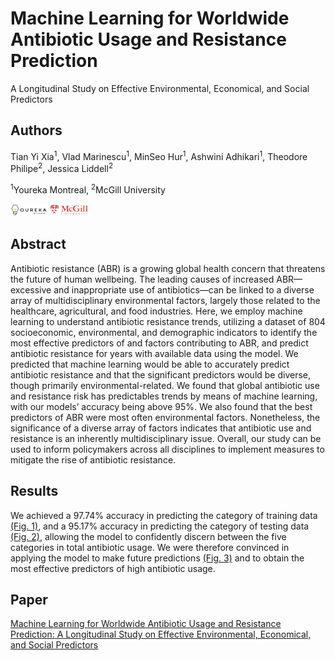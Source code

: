 # Machine Learning for Worldwide Antibiotic Usage and Resistance Prediction

A Longitudinal Study on Effective Environmental, Economical, and Social Predictors

## Authors
Tian Yi Xia<sup>1</sup>, Vlad Marinescu<sup>1</sup>, MinSeo Hur<sup>1</sup>, Ashwini Adhikari<sup>1</sup>, Theodore Philipe<sup>2</sup>, Jessica Liddell<sup>2</sup>   

<sup>1</sup>Youreka Montreal, <sup>2</sup>McGill University

<img src="https://raw.githubusercontent.com/ThatAquarel/health/total_antibiotic_usage/docs/logo.PNG" width="25%">

## Abstract

Antibiotic resistance (ABR) is a growing global health concern that threatens the future of human wellbeing. The leading causes of increased ABR—excessive and inappropriate use of antibiotics—can be linked to a diverse array of multidisciplinary environmental factors, largely those related to the healthcare, agricultural, and food industries. Here, we employ machine learning to understand antibiotic resistance trends, utilizing a dataset of 804 socioeconomic, environmental, and demographic indicators to identify the most effective predictors of and factors contributing to ABR, and predict antibiotic resistance for years with available data using the model. We predicted that machine learning would be able to accurately predict antibiotic resistance and that the significant predictors would be diverse, though primarily environmental-related. We found that global antibiotic use and resistance risk has predictables trends by means of machine learning, with our models’ accuracy being above 95%. We also found that the best predictors of ABR were most often environmental factors. Nonetheless, the significance of a diverse array of factors indicates that antibiotic use and resistance is an inherently multidisciplinary issue. Overall, our study can be used to inform policymakers across all disciplines to implement measures to mitigate the rise of antibiotic resistance.

## Results

We achieved a 97.74% accuracy in predicting the category of training data [(Fig. 1)](https://thataquarel.github.io/health/), and a 95.17% accuracy in predicting the category of testing data [(Fig. 2)](https://thataquarel.github.io/health/), allowing the model to confidently discern between the five categories in total antibiotic usage. We were therefore convinced in applying the model to make future predictions [(Fig. 3)](https://thataquarel.github.io/health/) and to obtain the most effective predictors of high antibiotic usage.

## Paper

[Machine Learning for Worldwide Antibiotic Usage and Resistance Prediction: A Longitudinal Study on Effective Environmental, Economical, and Social Predictors](docs/manuscript.pdf)
